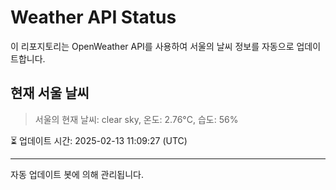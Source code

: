 
# Weather API Status

이 리포지토리는 OpenWeather API를 사용하여 서울의 날씨 정보를 자동으로 업데이트합니다.

## 현재 서울 날씨
> 서울의 현재 날씨: clear sky, 온도: 2.76°C, 습도: 56%

⏳ 업데이트 시간: 2025-02-13 11:09:27 (UTC)

---
자동 업데이트 봇에 의해 관리됩니다.
